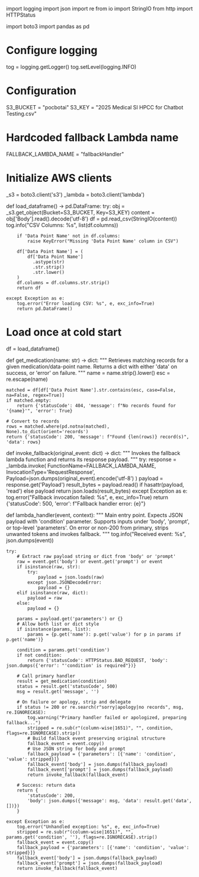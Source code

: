 import logging
import json
import re
from io import StringIO
from http import HTTPStatus

import boto3
import pandas as pd

# Configure logging
tog = logging.getLogger()
tog.setLevel(logging.INFO)

# Configuration
S3_BUCKET = "pocbotai"
S3_KEY = "2025 Medical SI HPCC for Chatbot Testing.csv"
# Hardcoded fallback Lambda name
FALLBACK_LAMBDA_NAME = "fallbackHandler"

# Initialize AWS clients
_s3 = boto3.client('s3')
_lambda = boto3.client('lambda')


def load_dataframe() -> pd.DataFrame:
    try:
        obj = _s3.get_object(Bucket=S3_BUCKET, Key=S3_KEY)
        content = obj['Body'].read().decode('utf-8')
        df = pd.read_csv(StringIO(content))
        tog.info("CSV Columns: %s", list(df.columns))
        
        if 'Data Point Name' not in df.columns:
            raise KeyError("Missing 'Data Point Name' column in CSV")

        df['Data Point Name'] = (
            df['Data Point Name']
              .astype(str)
              .str.strip()
              .str.lower()
        )
        df.columns = df.columns.str.strip()
        return df

    except Exception as e:
        tog.error("Error loading CSV: %s", e, exc_info=True)
        return pd.DataFrame()

# Load once at cold start
df = load_dataframe()


def get_medication(name: str) -> dict:
    """
    Retrieves matching records for a given medication/data-point name.
    Returns a dict with either 'data' on success, or 'error' on failure.
    """
    name = name.strip().lower()
    esc = re.escape(name)

    matched = df[df['Data Point Name'].str.contains(esc, case=False, na=False, regex=True)]
    if matched.empty:
        return {'statusCode': 404, 'message': f"No records found for '{name}'", 'error': True}

    # Convert to records
    rows = matched.where(pd.notna(matched), None).to_dict(orient='records')
    return {'statusCode': 200, 'message': f"Found {len(rows)} record(s)", 'data': rows}


def invoke_fallback(original_event: dict) -> dict:
    """
    Invokes the fallback lambda function and returns its response payload.
    """
    try:
        response = _lambda.invoke(
            FunctionName=FALLBACK_LAMBDA_NAME,
            InvocationType='RequestResponse',
            Payload=json.dumps(original_event).encode('utf-8')
        )
        payload = response.get('Payload')
        result_bytes = payload.read() if hasattr(payload, 'read') else payload
        return json.loads(result_bytes)
    except Exception as e:
        tog.error("Fallback invocation failed: %s", e, exc_info=True)
        return {'statusCode': 500, 'error': f"Fallback handler error: {e}"}


def lambda_handler(event, context):
    """
    Main entry point. Expects JSON payload with 'condition' parameter.
    Supports inputs under 'body', 'prompt', or top-level 'parameters'.
    On error or non-200 from primary, strips unwanted tokens and invokes fallback.
    """
    tog.info("Received event: %s", json.dumps(event))

    try:
        # Extract raw payload string or dict from 'body' or 'prompt'
        raw = event.get('body') or event.get('prompt') or event
        if isinstance(raw, str):
            try:
                payload = json.loads(raw)
            except json.JSONDecodeError:
                payload = {}
        elif isinstance(raw, dict):
            payload = raw
        else:
            payload = {}

        params = payload.get('parameters') or {}
        # Allow both list or dict style
        if isinstance(params, list):
            params = {p.get('name'): p.get('value') for p in params if p.get('name')}

        condition = params.get('condition')
        if not condition:
            return {'statusCode': HTTPStatus.BAD_REQUEST, 'body': json.dumps({'error': "'condition' is required"})}

        # Call primary handler
        result = get_medication(condition)
        status = result.get('statusCode', 500)
        msg = result.get('message', '')

        # On failure or apology, strip and delegate
        if status != 200 or re.search(r"sorry|apology|no records", msg, re.IGNORECASE):
            tog.warning("Primary handler failed or apologized, preparing fallback...")
            stripped = re.sub(r"(column-wise|1651)", "", condition, flags=re.IGNORECASE).strip()
            # Build fallback event preserving original structure
            fallback_event = event.copy()
            # Use JSON string for body and prompt
            fallback_payload = {'parameters': [{'name': 'condition', 'value': stripped}]}
            fallback_event['body'] = json.dumps(fallback_payload)
            fallback_event['prompt'] = json.dumps(fallback_payload)
            return invoke_fallback(fallback_event)

        # Success: return data
        return {
            'statusCode': 200,
            'body': json.dumps({'message': msg, 'data': result.get('data', [])})
        }

    except Exception as e:
        tog.error("Unhandled exception: %s", e, exc_info=True)
        stripped = re.sub(r"(column-wise|1651)", "", params.get('condition', ''), flags=re.IGNORECASE).strip()
        fallback_event = event.copy()
        fallback_payload = {'parameters': [{'name': 'condition', 'value': stripped}]}
        fallback_event['body'] = json.dumps(fallback_payload)
        fallback_event['prompt'] = json.dumps(fallback_payload)
        return invoke_fallback(fallback_event)
